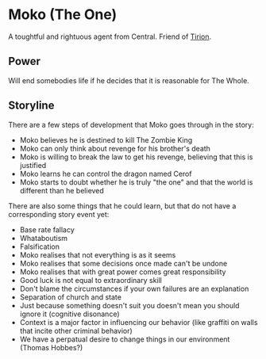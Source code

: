 Moko (The One)
==============

A toughtful and rightuous agent from Central. Friend of [Tirion](the-seer.md).


Power
-----

Will end somebodies life if he decides that it is reasonable for The Whole.


Storyline
---------

There are a few steps of development that Moko goes through in the story:
* Moko believes he is destined to kill The Zombie King
* Moko can only think about revenge for his brother's death
* Moko is willing to break the law to get his revenge, believing that this is justified
* Moko learns he can control the dragon named Cerof
* Moko starts to doubt whether he is truly "the one" and that the world is different than he believed

There are also some things that he could learn, but that do not have a corresponding story event yet:
* Base rate fallacy
* Whataboutism
* Falsification
* Moko realises that not everything is as it seems
* Moko realises that some decisions once made can't be undone
* Moko realises that with great power comes great responsibility
* Good luck is not equal to extraordinary skill
* Don't blame the circumstances if your own failures are an explanation
* Separation of church and state
* Just because something doesn't suit you doesn't mean you should ignore it (cognitive disonance)
* Context is a major factor in influencing our behavior (like graffiti on walls that incite other criminal behavior)
* We have a perpatual desire to change things in our environment (Thomas Hobbes?)
